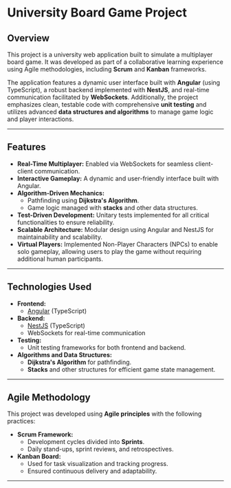 # University Board Game Project

## Overview

This project is a university web application built to simulate a multiplayer board game. It was developed as part of a collaborative learning experience using Agile methodologies, including **Scrum** and **Kanban** frameworks.

The application features a dynamic user interface built with **Angular** (using TypeScript), a robust backend implemented with **NestJS**, and real-time communication facilitated by **WebSockets**. Additionally, the project emphasizes clean, testable code with comprehensive **unit testing** and utilizes advanced **data structures and algorithms** to manage game logic and player interactions.

---

## Features

-   **Real-Time Multiplayer:** Enabled via WebSockets for seamless client-client communication.
-   **Interactive Gameplay:** A dynamic and user-friendly interface built with Angular.
-   **Algorithm-Driven Mechanics:**
    -   Pathfinding using **Dijkstra's Algorithm**.
    -   Game logic managed with **stacks** and other data structures.
-   **Test-Driven Development:** Unitary tests implemented for all critical functionalities to ensure reliability.
-   **Scalable Architecture:** Modular design using Angular and NestJS for maintainability and scalability.
-   **Virtual Players:** Implemented Non-Player Characters (NPCs) to enable solo gameplay, allowing users to play the game without requiring additional human participants.

---

## Technologies Used

-   **Frontend:**
    -   [Angular](https://angular.io/) (TypeScript)
-   **Backend:**
    -   [NestJS](https://nestjs.com/) (TypeScript)
    -   WebSockets for real-time communication
-   **Testing:**
    -   Unit testing frameworks for both frontend and backend.
-   **Algorithms and Data Structures:**
    -   **Dijkstra's Algorithm** for pathfinding.
    -   **Stacks** and other structures for efficient game state management.

---

## Agile Methodology

This project was developed using **Agile principles** with the following practices:

-   **Scrum Framework:**
    -   Development cycles divided into **Sprints**.
    -   Daily stand-ups, sprint reviews, and retrospectives.
-   **Kanban Board:**
    -   Used for task visualization and tracking progress.
    -   Ensured continuous delivery and adaptability.

---
